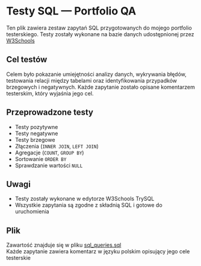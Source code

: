#  Testy SQL — Portfolio QA

Ten plik zawiera zestaw zapytań SQL przygotowanych do mojego portfolio testerskiego. Testy zostały wykonane na bazie danych udostępnionej przez [W3Schools](https://www.w3schools.com/sql/trysql.asp?filename=trysql_select_all)
##  Cel testów

Celem było pokazanie umiejętności analizy danych, wykrywania błędów, testowania relacji między tabelami oraz identyfikowania przypadków brzegowych i negatywnych. Każde zapytanie zostało opisane komentarzem testerskim, który wyjaśnia jego cel.

## Przeprowadzone testy

- Testy pozytywne
- Testy negatywne
- Testy brzegowe
- Złączenia (`INNER JOIN`, `LEFT JOIN`)
- Agregacje (`COUNT`, `GROUP BY`)
- Sortowanie `ORDER BY`
- Sprawdzanie wartości `NULL`

##  Uwagi

- Testy zostały wykonane w edytorze W3Schools TrySQL  
- Wszystkie zapytania są zgodne z składnią SQL i gotowe do uruchomienia

##  Plik

Zawartość znajduje się w pliku [sql_queries.sql](https://github.com/PAdamus07/Portfolio-QA/blob/main/SQL-Portfolio/sql_queries.sql)  
Każde zapytanie zawiera komentarz w języku polskim opisujący jego cele testerskie


